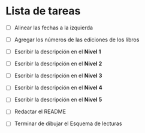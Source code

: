 # Lista de tareas

- [ ] Alinear las fechas a la izquierda
- [ ] Agregar los números de las ediciones de los libros
- [ ] Escribir la descripción en el **Nivel 1**
- [ ] Escribir la descripción en el **Nivel 2**
- [ ] Escribir la descripción en el **Nivel 3**
- [ ] Escribir la descripción en el **Nivel 4**
- [ ] Escribir la descripción en el **Nivel 5**
- [ ] Redactar el README 
- [ ] Terminar de dibujar el Esquema de lecturas


